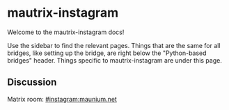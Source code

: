 # mautrix-instagram
Welcome to the mautrix-instagram docs!

Use the sidebar to find the relevant pages. Things that are the same for all
bridges, like setting up the bridge, are right below the "Python-based bridges"
header. Things specific to mautrix-instagram are under this page.

## Discussion
Matrix room: [#instagram:maunium.net](https://matrix.to/#/#instagram:maunium.net)
